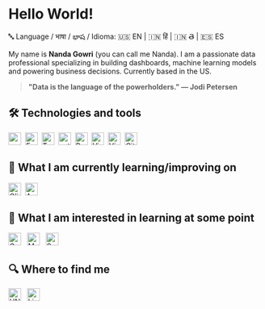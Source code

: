 # Hello World!

🔤 Language / भाषा / భాష / Idioma: 🇺🇸 EN | 🇮🇳 हिं | 🇮🇳 తె | 🇪🇸 ES

My name is **Nanda Gowri** (you can call me Nanda). I am a passionate data professional specializing in building dashboards, machine learning models and powering business decisions. Currently based in the US. 

> **"Data is the language of the powerholders." — Jodi Petersen**

## 🛠 Technologies and tools

<a name="learning-now"></a>

[<img src="https://img.shields.io/badge/SQL-282C34?logo=mysql" alt="mysql logo" title="SQL" height="25" />](#)&nbsp;
[<img src="https://img.shields.io/badge/Excel-282C34?logo=Excel" alt="Excel logo" title="Excel" height="25" />](#)&nbsp;
[<img src="https://img.shields.io/badge/Tableau-282C34?logo=Tableau" alt="Tableau logo" title="Tableau" height="25" />](#)&nbsp;
[<img src="https://img.shields.io/badge/Python-282C34?logo=python" alt="python logo" title="Python" height="25" />](#)&nbsp;
[<img src="https://img.shields.io/badge/PowerBI-282C34?logo=PowerBI" alt="PowerBI logo" title="PowerBI" height="25" />](#)&nbsp;
[<img src="https://img.shields.io/badge/Visio-282C34?logo=Visio" alt="Visio logo" title="Visio" height="25" />](#)&nbsp;
[<img src="https://img.shields.io/badge/VSCode-282C34?logo=vscode" alt="VisualStudioCode logo" title="Visual Studio Code" height="25"/>](#)&nbsp;
[<img src="https://img.shields.io/badge/Git-282C34?logo=git&logoColor=F05032" alt="Git logo" title="Git" height="25" />](#)

## 📖 What I am currently learning/improving on
[<img src="https://img.shields.io/badge/QlikView-282C34?logo=QlikView" alt="QlikView logo" title="QlikView" height="25" />](#)&nbsp;
[<img src="https://img.shields.io/badge/AWS-282C34?logo=AWS" alt="AWS logo" title="AWS" height="25" />](#)


## 👾 What I am interested in learning at some point


[<img src="https://img.shields.io/badge/GraphQL-282C34?logo=graphql&logoColor=E10098" alt="GraphQL logo" title="GraphQL" height="25" />](#)
&nbsp;
[<img src="https://img.shields.io/badge/MongoDB-282C34?logo=mongodb&logoColor=47A248" alt="MongoDB logo" title="MongoDB" height="25" />](#)
&nbsp;
[<img src="https://img.shields.io/badge/Sass-282C34?logo=sass&logoColor=CC6699" alt="Sass logo" title="Sass" height="25" />](#)
&nbsp;


## 🔍 Where to find me

[<img src="https://img.shields.io/badge/UNT-282C34?logo=graduation-cap&logoColor=00853E" alt="UNT logo" title="UNT" height="25" />](https://ci.unt.edu/unt-professor-data-science-conducts-lab-research-six-nsf-grants.html)
&nbsp;
[<img src="https://img.shields.io/badge/LinkedIn-282C34?logo=linkedin&logoColor=0077B5" alt="LinkedIn logo" title="LinkedIn" height="25" />](https://www.linkedin.com/in/nanda-gowri-ganta)


 
